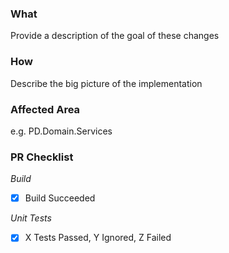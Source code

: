 ### What

Provide a description of the goal of these changes

### How

Describe the big picture of the implementation

### Affected Area

e.g. PD.Domain.Services

### PR Checklist

*Build*

 - [x] Build Succeeded

*Unit Tests*

 - [x] X Tests Passed, Y Ignored, Z Failed
